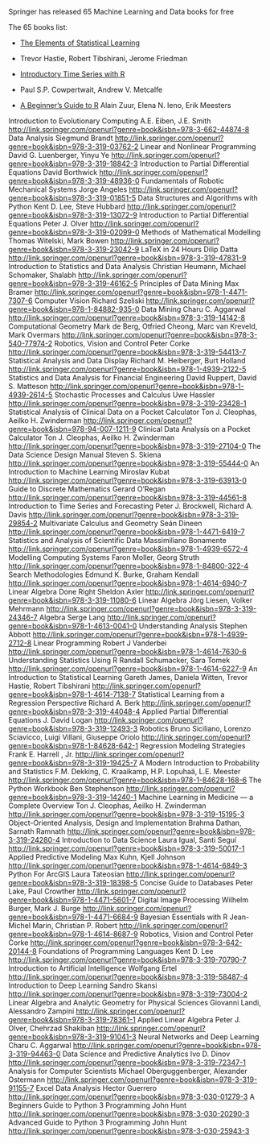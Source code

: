 Springer has released 65 Machine Learning and Data books for free

The 65 books list:

- [The Elements of Statistical Learning](http://link.springer.com/openurl?genre=book&isbn=978-0-387-84858-7)
- Trevor Hastie, Robert Tibshirani, Jerome Friedman

- [Introductory Time Series with R](http://link.springer.com/openurl?genre=book&isbn=978-0-387-88698-5)
- Paul S.P. Cowpertwait, Andrew V. Metcalfe

- [A Beginner’s Guide to R](http://link.springer.com/openurl?genre=book&isbn=978-0-387-93837-0)
Alain Zuur, Elena N. Ieno, Erik Meesters

Introduction to Evolutionary Computing
A.E. Eiben, J.E. Smith
http://link.springer.com/openurl?genre=book&isbn=978-3-662-44874-8
Data Analysis
Siegmund Brandt
http://link.springer.com/openurl?genre=book&isbn=978-3-319-03762-2
Linear and Nonlinear Programming
David G. Luenberger, Yinyu Ye
http://link.springer.com/openurl?genre=book&isbn=978-3-319-18842-3
Introduction to Partial Differential Equations
David Borthwick
http://link.springer.com/openurl?genre=book&isbn=978-3-319-48936-0
Fundamentals of Robotic Mechanical Systems
Jorge Angeles
http://link.springer.com/openurl?genre=book&isbn=978-3-319-01851-5
Data Structures and Algorithms with Python
Kent D. Lee, Steve Hubbard
http://link.springer.com/openurl?genre=book&isbn=978-3-319-13072-9
Introduction to Partial Differential Equations
Peter J. Olver
http://link.springer.com/openurl?genre=book&isbn=978-3-319-02099-0
Methods of Mathematical Modelling
Thomas Witelski, Mark Bowen
http://link.springer.com/openurl?genre=book&isbn=978-3-319-23042-9
LaTeX in 24 Hours
Dilip Datta
http://link.springer.com/openurl?genre=book&isbn=978-3-319-47831-9
Introduction to Statistics and Data Analysis
Christian Heumann, Michael Schomaker, Shalabh
http://link.springer.com/openurl?genre=book&isbn=978-3-319-46162-5
Principles of Data Mining
Max Bramer
http://link.springer.com/openurl?genre=book&isbn=978-1-4471-7307-6
Computer Vision
Richard Szeliski
http://link.springer.com/openurl?genre=book&isbn=978-1-84882-935-0
Data Mining
Charu C. Aggarwal
http://link.springer.com/openurl?genre=book&isbn=978-3-319-14142-8
Computational Geometry
Mark de Berg, Otfried Cheong, Marc van Kreveld, Mark Overmars
http://link.springer.com/openurl?genre=book&isbn=978-3-540-77974-2
Robotics, Vision and Control
Peter Corke
http://link.springer.com/openurl?genre=book&isbn=978-3-319-54413-7
Statistical Analysis and Data Display
Richard M. Heiberger, Burt Holland
http://link.springer.com/openurl?genre=book&isbn=978-1-4939-2122-5
Statistics and Data Analysis for Financial Engineering
David Ruppert, David S. Matteson
http://link.springer.com/openurl?genre=book&isbn=978-1-4939-2614-5
Stochastic Processes and Calculus
Uwe Hassler
http://link.springer.com/openurl?genre=book&isbn=978-3-319-23428-1
Statistical Analysis of Clinical Data on a Pocket Calculator
Ton J. Cleophas, Aeilko H. Zwinderman
http://link.springer.com/openurl?genre=book&isbn=978-94-007-1211-9
Clinical Data Analysis on a Pocket Calculator
Ton J. Cleophas, Aeilko H. Zwinderman
http://link.springer.com/openurl?genre=book&isbn=978-3-319-27104-0
The Data Science Design Manual
Steven S. Skiena
http://link.springer.com/openurl?genre=book&isbn=978-3-319-55444-0
An Introduction to Machine Learning
Miroslav Kubat
http://link.springer.com/openurl?genre=book&isbn=978-3-319-63913-0
Guide to Discrete Mathematics
Gerard O’Regan
http://link.springer.com/openurl?genre=book&isbn=978-3-319-44561-8
Introduction to Time Series and Forecasting
Peter J. Brockwell, Richard A. Davis
http://link.springer.com/openurl?genre=book&isbn=978-3-319-29854-2
Multivariate Calculus and Geometry
Seán Dineen
http://link.springer.com/openurl?genre=book&isbn=978-1-4471-6419-7
Statistics and Analysis of Scientific Data
Massimiliano Bonamente
http://link.springer.com/openurl?genre=book&isbn=978-1-4939-6572-4
Modelling Computing Systems
Faron Moller, Georg Struth
http://link.springer.com/openurl?genre=book&isbn=978-1-84800-322-4
Search Methodologies
Edmund K. Burke, Graham Kendall
http://link.springer.com/openurl?genre=book&isbn=978-1-4614-6940-7
Linear Algebra Done Right
Sheldon Axler
http://link.springer.com/openurl?genre=book&isbn=978-3-319-11080-6
Linear Algebra
Jörg Liesen, Volker Mehrmann
http://link.springer.com/openurl?genre=book&isbn=978-3-319-24346-7
Algebra
Serge Lang
http://link.springer.com/openurl?genre=book&isbn=978-1-4613-0041-0
Understanding Analysis
Stephen Abbott
http://link.springer.com/openurl?genre=book&isbn=978-1-4939-2712-8
Linear Programming
Robert J Vanderbei
http://link.springer.com/openurl?genre=book&isbn=978-1-4614-7630-6
Understanding Statistics Using R
Randall Schumacker, Sara Tomek
http://link.springer.com/openurl?genre=book&isbn=978-1-4614-6227-9
An Introduction to Statistical Learning
Gareth James, Daniela Witten, Trevor Hastie, Robert Tibshirani
http://link.springer.com/openurl?genre=book&isbn=978-1-4614-7138-7
Statistical Learning from a Regression Perspective
Richard A. Berk
http://link.springer.com/openurl?genre=book&isbn=978-3-319-44048-4
Applied Partial Differential Equations
J. David Logan
http://link.springer.com/openurl?genre=book&isbn=978-3-319-12493-3
Robotics
Bruno Siciliano, Lorenzo Sciavicco, Luigi Villani, Giuseppe Oriolo
http://link.springer.com/openurl?genre=book&isbn=978-1-84628-642-1
Regression Modeling Strategies
Frank E. Harrell , Jr.
http://link.springer.com/openurl?genre=book&isbn=978-3-319-19425-7
A Modern Introduction to Probability and Statistics
F.M. Dekking, C. Kraaikamp, H.P. Lopuhaä, L.E. Meester
http://link.springer.com/openurl?genre=book&isbn=978-1-84628-168-6
The Python Workbook
Ben Stephenson
http://link.springer.com/openurl?genre=book&isbn=978-3-319-14240-1
Machine Learning in Medicine — a Complete Overview
Ton J. Cleophas, Aeilko H. Zwinderman
http://link.springer.com/openurl?genre=book&isbn=978-3-319-15195-3
Object-Oriented Analysis, Design and Implementation
Brahma Dathan, Sarnath Ramnath
http://link.springer.com/openurl?genre=book&isbn=978-3-319-24280-4
Introduction to Data Science
Laura Igual, Santi Seguí
http://link.springer.com/openurl?genre=book&isbn=978-3-319-50017-1
Applied Predictive Modeling
Max Kuhn, Kjell Johnson
http://link.springer.com/openurl?genre=book&isbn=978-1-4614-6849-3
Python For ArcGIS
Laura Tateosian
http://link.springer.com/openurl?genre=book&isbn=978-3-319-18398-5
Concise Guide to Databases
Peter Lake, Paul Crowther
http://link.springer.com/openurl?genre=book&isbn=978-1-4471-5601-7
Digital Image Processing
Wilhelm Burger, Mark J. Burge
http://link.springer.com/openurl?genre=book&isbn=978-1-4471-6684-9
Bayesian Essentials with R
Jean-Michel Marin, Christian P. Robert
http://link.springer.com/openurl?genre=book&isbn=978-1-4614-8687-9
Robotics, Vision and Control
Peter Corke
http://link.springer.com/openurl?genre=book&isbn=978-3-642-20144-8
Foundations of Programming Languages
Kent D. Lee
http://link.springer.com/openurl?genre=book&isbn=978-3-319-70790-7
Introduction to Artificial Intelligence
Wolfgang Ertel
http://link.springer.com/openurl?genre=book&isbn=978-3-319-58487-4
Introduction to Deep Learning
Sandro Skansi
http://link.springer.com/openurl?genre=book&isbn=978-3-319-73004-2
Linear Algebra and Analytic Geometry for Physical Sciences
Giovanni Landi, Alessandro Zampini
http://link.springer.com/openurl?genre=book&isbn=978-3-319-78361-1
Applied Linear Algebra
Peter J. Olver, Chehrzad Shakiban
http://link.springer.com/openurl?genre=book&isbn=978-3-319-91041-3
Neural Networks and Deep Learning
Charu C. Aggarwal
http://link.springer.com/openurl?genre=book&isbn=978-3-319-94463-0
Data Science and Predictive Analytics
Ivo D. Dinov
http://link.springer.com/openurl?genre=book&isbn=978-3-319-72347-1
Analysis for Computer Scientists
Michael Oberguggenberger, Alexander Ostermann
http://link.springer.com/openurl?genre=book&isbn=978-3-319-91155-7
Excel Data Analysis
Hector Guerrero
http://link.springer.com/openurl?genre=book&isbn=978-3-030-01279-3
A Beginners Guide to Python 3 Programming
John Hunt
http://link.springer.com/openurl?genre=book&isbn=978-3-030-20290-3
Advanced Guide to Python 3 Programming
John Hunt
http://link.springer.com/openurl?genre=book&isbn=978-3-030-25943-3
